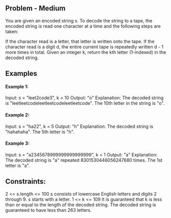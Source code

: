 ## Problem - Medium

You are given an encoded string s. To decode the string to a tape, the encoded string is read one character at a time and the following steps are taken:

If the character read is a letter, that letter is written onto the tape.
If the character read is a digit d, the entire current tape is repeatedly written d - 1 more times in total.
Given an integer k, return the kth letter (1-indexed) in the decoded string.

 
## Examples

#### Example 1:

Input: s = "leet2code3", k = 10
Output: "o"
Explanation: The decoded string is "leetleetcodeleetleetcodeleetleetcode".
The 10th letter in the string is "o".

#### Example 2:

Input: s = "ha22", k = 5
Output: "h"
Explanation: The decoded string is "hahahaha".
The 5th letter is "h".

#### Example 3:

Input: s = "a2345678999999999999999", k = 1
Output: "a"
Explanation: The decoded string is "a" repeated 8301530446056247680 times.
The 1st letter is "a".
 

## Constraints:

2 <= s.length <= 100
s consists of lowercase English letters and digits 2 through 9.
s starts with a letter.
1 <= k <= 109
It is guaranteed that k is less than or equal to the length of the decoded string.
The decoded string is guaranteed to have less than 263 letters.